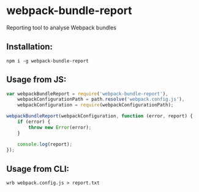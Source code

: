 # webpack-bundle-report

Reporting tool to analyse Webpack bundles

## Installation:

```
npm i -g webpack-bundle-report
```

## Usage from JS:

```javascript
var webpackBundleReport = require('webpack-bundle-report'),
    webpackConfigurationPath = path.resolve('webpack.config.js'),
    webpackConfiguration = require(webpackConfigurationPath);

webpackBundleReport(webpackConfiguration, function (error, report) {
    if (error) {
        throw new Error(error);
    }

    console.log(report);
});
```

## Usage from CLI:

```
wrb webpack.config.js > report.txt
```
